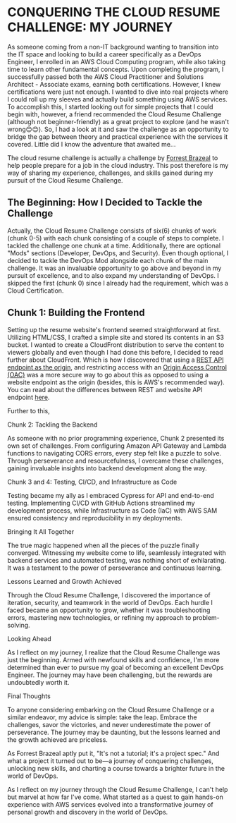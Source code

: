# CONQUERING THE CLOUD RESUME CHALLENGE: MY JOURNEY

As someone coming from a non-IT background wanting to transition into the IT space and looking to build a career specifically as a DevOps Engineer, I enrolled in an AWS Cloud Computing program, while also taking time to learn other fundamental concepts. Upon completing the program, I successfully passed both the AWS Cloud Practitioner and Solutions Architect - Associate exams, earning both certifications. However, I knew certifications were just not enough. I wanted to dive into real projects where I could roll up my sleeves and actually build something using AWS services. To accomplish this, I started looking out for simple projects that I could begin with, however, a friend recommended the Cloud Resume Challenge (although not beginner-friendly) as a great project to explore (and he wasn't wrong😊😊). So, I had a look at it and saw the challenge as an opportunity to bridge the gap between theory and practical experience with the services it covered. Little did I know the adventure that awaited me...

The cloud resume challenge is actually a challenge by [Forrest Brazeal](https://twitter.com/forrestbrazeal) to help people prepare for a job in the cloud industry. This post therefore is my way of sharing my experience, challenges, and skills gained during my pursuit of the Cloud Resume Challenge.

## The Beginning: How I Decided to Tackle the Challenge

Actually, the Cloud Resume Challenge consists of six(6) chunks of work (chunk 0-5) with each chunk consisting of a couple of steps to complete. I tackled the challenge one chunk at a time. Additionally, there are optional "Mods" sections (Developer, DevOps, and Security). Even though optional, I decided to tackle the DevOps Mod alongside each chunk of the main challenge. It was an invaluable opportunity to go above and beyond in my pursuit of excellence, and to also expand my understanding of DevOps. I skipped the first (chunk 0) since I already had the requirement, which was a Cloud Certification.

## Chunk 1: Building the Frontend

Setting up the resume website's frontend seemed straightforward at first. Utilizing HTML/CSS, I crafted a simple site and stored its contents in an S3 bucket. I wanted to create a CloudFront distribution to serve the content to viewers globally and even though I had done this before, I decided to read further about CloudFront. Which is how I discovered that using a [REST API endpoint as the origin](https://repost.aws/knowledge-center/cloudfront-serve-static-website), and restricting access with an [Origin Access Control (OAC)](https://docs.aws.amazon.com/AmazonCloudFront/latest/DeveloperGuide/private-content-restricting-access-to-s3.html) was a more secure way to go about this as opposed to using a website endpoint as the origin (besides, this is AWS's recommended way). You can read about the differences between REST and website API endpoint [here](https://docs.aws.amazon.com/AmazonS3/latest/userguide/WebsiteEndpoints.html#WebsiteRestEndpointDiff).

Further to this, 

Chunk 2: Tackling the Backend

As someone with no prior programming experience, Chunk 2 presented its own set of challenges. From configuring Amazon API Gateway and Lambda functions to navigating CORS errors, every step felt like a puzzle to solve. Through perseverance and resourcefulness, I overcame these challenges, gaining invaluable insights into backend development along the way.

Chunk 3 and 4: Testing, CI/CD, and Infrastructure as Code

Testing became my ally as I embraced Cypress for API and end-to-end testing. Implementing CI/CD with GitHub Actions streamlined my development process, while Infrastructure as Code (IaC) with AWS SAM ensured consistency and reproducibility in my deployments.

Bringing It All Together

The true magic happened when all the pieces of the puzzle finally converged. Witnessing my website come to life, seamlessly integrated with backend services and automated testing, was nothing short of exhilarating. It was a testament to the power of perseverance and continuous learning.

Lessons Learned and Growth Achieved

Through the Cloud Resume Challenge, I discovered the importance of iteration, security, and teamwork in the world of DevOps. Each hurdle I faced became an opportunity to grow, whether it was troubleshooting errors, mastering new technologies, or refining my approach to problem-solving.

Looking Ahead

As I reflect on my journey, I realize that the Cloud Resume Challenge was just the beginning. Armed with newfound skills and confidence, I'm more determined than ever to pursue my goal of becoming an excellent DevOps Engineer. The journey may have been challenging, but the rewards are undoubtedly worth it.

Final Thoughts

To anyone considering embarking on the Cloud Resume Challenge or a similar endeavor, my advice is simple: take the leap. Embrace the challenges, savor the victories, and never underestimate the power of perseverance. The journey may be daunting, but the lessons learned and the growth achieved are priceless.

As Forrest Brazeal aptly put it, "It's not a tutorial; it's a project spec." And what a project it turned out to be—a journey of conquering challenges, unlocking new skills, and charting a course towards a brighter future in the world of DevOps.


As I reflect on my journey through the Cloud Resume Challenge, I can't help but marvel at how far I've come. What started as a quest to gain hands-on experience with AWS services evolved into a transformative journey of personal growth and discovery in the world of DevOps.